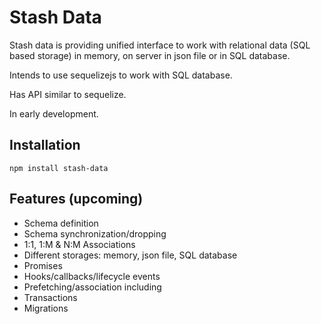 # Stash Data

Stash data is providing unified interface to work with relational data (SQL based storage) in memory, on server in json file or in SQL database.

Intends to use sequelizejs to work with SQL database.

Has API similar to sequelize.

In early development.

## Installation

`npm install stash-data`

## Features (upcoming)

- Schema definition
- Schema synchronization/dropping
- 1:1, 1:M & N:M Associations
- Different storages: memory, json file, SQL database
- Promises
- Hooks/callbacks/lifecycle events
- Prefetching/association including
- Transactions
- Migrations